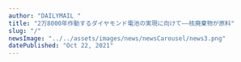 ```yaml
---
author: "DAILYMAIL "
title: "2万8000年作動するダイヤモンド電池の実現に向けて——核廃棄物が原料"
slug: "/"
newsImage: "../../assets/images/news/newsCarousel/news3.png"
datePublished: "Oct 22, 2021"
---
```

